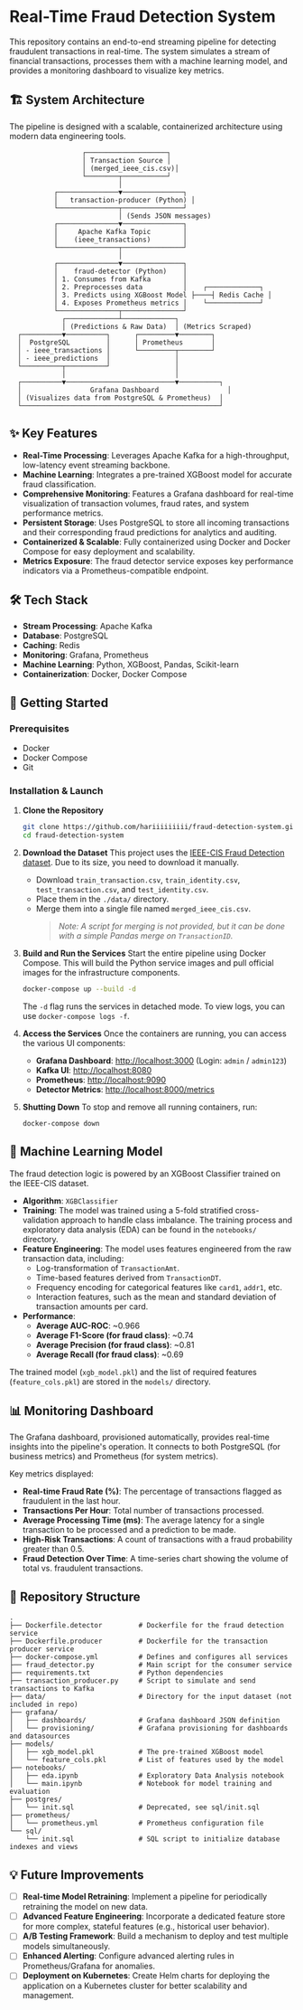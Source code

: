 # Real-Time Fraud Detection System

This repository contains an end-to-end streaming pipeline for detecting fraudulent transactions in real-time. The system simulates a stream of financial transactions, processes them with a machine learning model, and provides a monitoring dashboard to visualize key metrics.

## 🏗️ System Architecture

The pipeline is designed with a scalable, containerized architecture using modern data engineering tools.

```
                  ┌────────────────────┐
                  │ Transaction Source │
                  │ (merged_ieee_cis.csv)│
                  └────────┬───────────┘
                           │
           ┌───────────────▼───────────────┐
           │   transaction-producer (Python) │
           └───────────────┬───────────────┘
                           │ (Sends JSON messages)
           ┌───────────────▼───────────────┐
           │     Apache Kafka Topic        │
           │    (ieee_transactions)        │
           └───────────────┬───────────────┘
                           │
           ┌───────────────▼───────────────┐
           │    fraud-detector (Python)    │
           │ 1. Consumes from Kafka        │
           │ 2. Preprocesses data          │    ┌─────────────┐
           │ 3. Predicts using XGBoost Model ├────┤ Redis Cache │
           │ 4. Exposes Prometheus metrics │    └─────────────┘
           └───────────────┬───────────────┘
             ┌─────────────┴─────────────┐
             │ (Predictions & Raw Data)  │ (Metrics Scraped)
  ┌──────────▼──────────┐      ┌─────────▼────────┐
  │  PostgreSQL         │      │ Prometheus       │
  │ - ieee_transactions │      └─────────┬────────┘
  │ - ieee_predictions  │                │
  └──────────┬──────────┘                │
             │                           │
  ┌──────────▼───────────────────────────▼──────────┐
  │                 Grafana Dashboard                 │
  │ (Visualizes data from PostgreSQL & Prometheus)  │
  └─────────────────────────────────────────────────┘
```

## ✨ Key Features

-   **Real-Time Processing**: Leverages Apache Kafka for a high-throughput, low-latency event streaming backbone.
-   **Machine Learning**: Integrates a pre-trained XGBoost model for accurate fraud classification.
-   **Comprehensive Monitoring**: Features a Grafana dashboard for real-time visualization of transaction volumes, fraud rates, and system performance metrics.
-   **Persistent Storage**: Uses PostgreSQL to store all incoming transactions and their corresponding fraud predictions for analytics and auditing.
-   **Containerized & Scalable**: Fully containerized using Docker and Docker Compose for easy deployment and scalability.
-   **Metrics Exposure**: The fraud detector service exposes key performance indicators via a Prometheus-compatible endpoint.

## 🛠️ Tech Stack

-   **Stream Processing**: Apache Kafka
-   **Database**: PostgreSQL
-   **Caching**: Redis
-   **Monitoring**: Grafana, Prometheus
-   **Machine Learning**: Python, XGBoost, Pandas, Scikit-learn
-   **Containerization**: Docker, Docker Compose

## 🚀 Getting Started

### Prerequisites

-   Docker
-   Docker Compose
-   Git

### Installation & Launch

1.  **Clone the Repository**
    ```bash
    git clone https://github.com/hariiiiiiiii/fraud-detection-system.git
    cd fraud-detection-system
    ```

2.  **Download the Dataset**
    This project uses the [IEEE-CIS Fraud Detection dataset](https://www.kaggle.com/c/ieee-fraud-detection/data). Due to its size, you need to download it manually.
    -   Download `train_transaction.csv`, `train_identity.csv`, `test_transaction.csv`, and `test_identity.csv`.
    -   Place them in the `./data/` directory.
    -   Merge them into a single file named `merged_ieee_cis.csv`.
        > *Note: A script for merging is not provided, but it can be done with a simple Pandas merge on `TransactionID`.*

3.  **Build and Run the Services**
    Start the entire pipeline using Docker Compose. This will build the Python service images and pull official images for the infrastructure components.
    ```bash
    docker-compose up --build -d
    ```
    The `-d` flag runs the services in detached mode. To view logs, you can use `docker-compose logs -f`.

4.  **Access the Services**
    Once the containers are running, you can access the various UI components:
    -   **Grafana Dashboard**: [http://localhost:3000](http://localhost:3000) (Login: `admin` / `admin123`)
    -   **Kafka UI**: [http://localhost:8080](http://localhost:8080)
    -   **Prometheus**: [http://localhost:9090](http://localhost:9090)
    -   **Detector Metrics**: [http://localhost:8000/metrics](http://localhost:8000/metrics)

5.  **Shutting Down**
    To stop and remove all running containers, run:
    ```bash
    docker-compose down
    ```

## 🧠 Machine Learning Model

The fraud detection logic is powered by an XGBoost Classifier trained on the IEEE-CIS dataset.

-   **Algorithm**: `XGBClassifier`
-   **Training**: The model was trained using a 5-fold stratified cross-validation approach to handle class imbalance. The training process and exploratory data analysis (EDA) can be found in the `notebooks/` directory.
-   **Feature Engineering**: The model uses features engineered from the raw transaction data, including:
    -   Log-transformation of `TransactionAmt`.
    -   Time-based features derived from `TransactionDT`.
    -   Frequency encoding for categorical features like `card1`, `addr1`, etc.
    -   Interaction features, such as the mean and standard deviation of transaction amounts per card.
-   **Performance**:
    -   **Average AUC-ROC**: ~0.966
    -   **Average F1-Score (for fraud class)**: ~0.74
    -   **Average Precision (for fraud class)**: ~0.81
    -   **Average Recall (for fraud class)**: ~0.69

The trained model (`xgb_model.pkl`) and the list of required features (`feature_cols.pkl`) are stored in the `models/` directory.

## 📊 Monitoring Dashboard

The Grafana dashboard, provisioned automatically, provides real-time insights into the pipeline's operation. It connects to both PostgreSQL (for business metrics) and Prometheus (for system metrics).

Key metrics displayed:
-   **Real-time Fraud Rate (%)**: The percentage of transactions flagged as fraudulent in the last hour.
-   **Transactions Per Hour**: Total number of transactions processed.
-   **Average Processing Time (ms)**: The average latency for a single transaction to be processed and a prediction to be made.
-   **High-Risk Transactions**: A count of transactions with a fraud probability greater than 0.5.
-   **Fraud Detection Over Time**: A time-series chart showing the volume of total vs. fraudulent transactions.

## 📁 Repository Structure

```
.
├── Dockerfile.detector         # Dockerfile for the fraud detection service
├── Dockerfile.producer         # Dockerfile for the transaction producer service
├── docker-compose.yml          # Defines and configures all services
├── fraud_detector.py           # Main script for the consumer service
├── requirements.txt            # Python dependencies
├── transaction_producer.py     # Script to simulate and send transactions to Kafka
├── data/                       # Directory for the input dataset (not included in repo)
├── grafana/
│   ├── dashboards/             # Grafana dashboard JSON definition
│   └── provisioning/           # Grafana provisioning for dashboards and datasources
├── models/
│   ├── xgb_model.pkl           # The pre-trained XGBoost model
│   └── feature_cols.pkl        # List of features used by the model
├── notebooks/
│   ├── eda.ipynb               # Exploratory Data Analysis notebook
│   └── main.ipynb              # Notebook for model training and evaluation
├── postgres/
│   └── init.sql                # Deprecated, see sql/init.sql
├── prometheus/
│   └── prometheus.yml          # Prometheus configuration file
└── sql/
    └── init.sql                # SQL script to initialize database indexes and views
```

## 💡 Future Improvements

-   [ ] **Real-time Model Retraining**: Implement a pipeline for periodically retraining the model on new data.
-   [ ] **Advanced Feature Engineering**: Incorporate a dedicated feature store for more complex, stateful features (e.g., historical user behavior).
-   [ ] **A/B Testing Framework**: Build a mechanism to deploy and test multiple models simultaneously.
-   [ ] **Enhanced Alerting**: Configure advanced alerting rules in Prometheus/Grafana for anomalies.
-   [ ] **Deployment on Kubernetes**: Create Helm charts for deploying the application on a Kubernetes cluster for better scalability and management.
